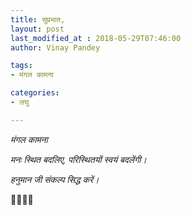 ```yaml
---
title: सुप्रभात,
layout: post
last_modified_at : 2018-05-29T07:46:00
author: Vinay Pandey

tags:
- मंगल कामना

categories:
- लघु

---
```


*मंगल कामना*

*मनः स्थित बदलिए,*
*परिस्थितयों स्वयं बदलेंगी।*

*हनुमान जी संकल्प सिद्ध करें।*

🙏🌷🌷🙏
